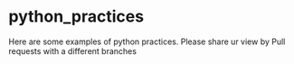 # python_practices
Here are some examples of python practices. Please share ur view by Pull requests with a different branches
